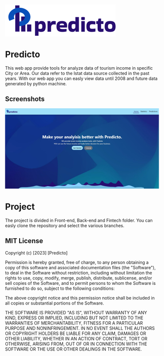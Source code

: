 ![Logo](logo-predicto.svg)

# Predicto

This web app provide tools for analyze data of tourism income in specific City or Area.
Our data refer to the Istat data source collected in the past years.
With our web app you can easly view data until 2008 and future data generated by python machine.

## Screenshots

![App Screenshot](homepage.JPG)

# Project

The project is divided in Front-end, Back-end and Fintech folder.
You can easly clone the repository and select the various branches.

## MIT License

Copyright (c) [2023] [Predicto]

Permission is hereby granted, free of charge, to any person obtaining a copy
of this software and associated documentation files (the "Software"), to deal
in the Software without restriction, including without limitation the rights
to use, copy, modify, merge, publish, distribute, sublicense, and/or sell
copies of the Software, and to permit persons to whom the Software is
furnished to do so, subject to the following conditions:

The above copyright notice and this permission notice shall be included in all
copies or substantial portions of the Software.

THE SOFTWARE IS PROVIDED "AS IS", WITHOUT WARRANTY OF ANY KIND, EXPRESS OR
IMPLIED, INCLUDING BUT NOT LIMITED TO THE WARRANTIES OF MERCHANTABILITY,
FITNESS FOR A PARTICULAR PURPOSE AND NONINFRINGEMENT. IN NO EVENT SHALL THE
AUTHORS OR COPYRIGHT HOLDERS BE LIABLE FOR ANY CLAIM, DAMAGES OR OTHER
LIABILITY, WHETHER IN AN ACTION OF CONTRACT, TORT OR OTHERWISE, ARISING FROM,
OUT OF OR IN CONNECTION WITH THE SOFTWARE OR THE USE OR OTHER DEALINGS IN THE
SOFTWARE.
